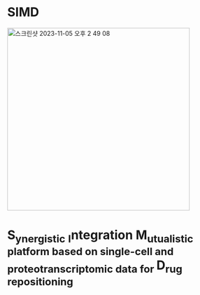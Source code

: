 # SIMD
<img width="417" alt="스크린샷 2023-11-05 오후 2 49 08" src="https://github.com/SMID-SYL/SMID/assets/149923570/853de3df-3996-4b6a-a3ae-5f6ea8a634e4">

**S<sub>ynergistic</sub> <sub>I</sub>ntegration </sub> M<sub>utualistic platform based on single-cell and proteotranscriptomic data for </sub>D<sub>rug repositioning</sub>**
==


<sub>
</sub>



